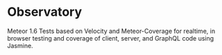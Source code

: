 # Observatory
Meteor 1.6 Tests based on Velocity and Meteor-Coverage for realtime, in browser testing and coverage of client, server, and GraphQL code using Jasmine.
